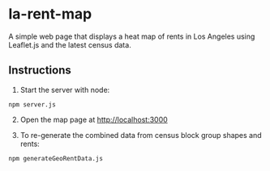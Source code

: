 # la-rent-map

A simple web page that displays a heat map of rents in Los Angeles using Leaflet.js and the latest census data.

## Instructions

1. Start the server with node:

```
npm server.js
```

2. Open the map page at [http://localhost:3000](http://localhost:3000)

3. To re-generate the combined data from census block group shapes and rents:

```
npm generateGeoRentData.js
```
